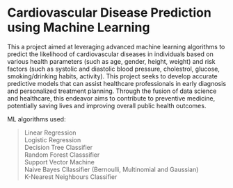 # Cardiovascular Disease Prediction using Machine Learning
This a project aimed at leveraging advanced machine learning algorithms to predict the likelihood of cardiovascular diseases in individuals based on various health parameters (such as age, gender, height, weight) and risk factors (such as systolic and diastolic blood pressure, cholestrol, glucose, smoking/drinking habits, activity). This project seeks to develop accurate predictive models that can assist healthcare professionals in early diagnosis and personalized treatment planning. Through the fusion of data science and healthcare, this endeavor aims to contribute to preventive medicine, potentially saving lives and improving overall public health outcomes.

ML algorithms used:
> Linear Regression <br />
> Logistic Regression <br />
> Decision Tree Classifier <br />
> Random Forest Classsifier <br />
> Support Vector Machine <br />
> Naive Bayes Cllassifier (Bernoulli, Multinomial and Gaussian) <br />
> K-Nearest Neighbours Classifier
